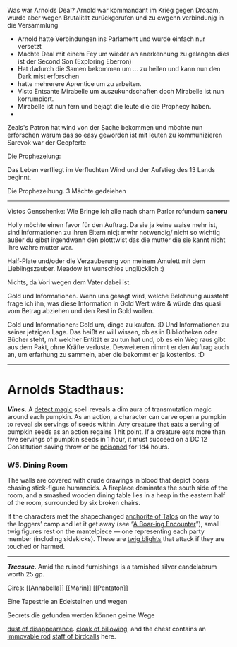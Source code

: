 Was war Arnolds Deal?
Arnold war kommandant im Krieg gegen Droaam, wurde aber wegen Brutalität zurückgerufen und zu ewgenn verbindunjg in die Versammlung
- Arnold hatte Verbindungen ins Parlament und wurde einfach nur versetzt
- Machte Deal mit einem Fey um wieder an anerkennung zu gelangen dies ist der Second Son (Exploring Eberron)
- Hat dadurch die Samen bekommen um ... zu heilen und kann nun den Dark mist erforschen
- hatte mehrerere Aprentice um zu arbeiten.
- Visto Entsante Mirabelle um auszukundschaften doch Mirabelle ist nun korrumpiert.
- Mirabelle ist nun fern und bejagt die leute die die Prophecy haben.
- 



Zeals's Patron hat wind von  der Sache bekommen und möchte nun erforschen warum das so easy geworden ist mit leuten zu kommunizieren 
Sarevok war der Geopferte



Die Prophezeiung:

Das Leben verfliegt im Verfluchten Wind und der Aufstieg des 13 Lands beginnt.


Die Prophezeihung.
3 Mächte gedeiehen 
___
Vistos Genschenke:
Wie Bringe ich alle nach sharn
Parlor rofundum **canoru**

Holly möchte einen favor für den Auftrag. Da sie ja keine waise mehr ist, sind Informationen zu ihren Eltern nicjt mwhr notwendig/ nicht so wichtig außer du gibst irgendwann den plotttwist das die mutter die sie kannt nicht ihre wahre mutter war.

Half-Plate und/oder die Verzauberung von meinem Amulett mit dem Lieblingszauber. Meadow ist wunschlos unglücklich :)

Nichts, da Vori wegen dem Vater dabei ist.

Gold und Informationen. Wenn uns gesagt wird, welche Belohnung aussteht frage ich ihn, was diese Information in Gold Wert wäre & würde das quasi vom Betrag abziehen und den Rest in Gold wollen.

Gold und Informationen: Gold um, dinge zu kaufen. :D Und Informationen zu seiner jetzigen Lage. Das heißt er will wissen, ob es in Bibliotheken oder Bücher steht, mit welcher Entität er zu tun hat und, ob es ein Weg raus gibt aus dem Pakt, ohne Kräfte verluste. Desweiteren nimmt er den Auftrag auch an, um erfarhung zu sammeln, aber die bekommt er ja kostenlos. :D
___


# Arnolds Stadthaus:
_**Vines.**_ A [detect magic](https://www.dndbeyond.com/spells/2065-detect-magic) spell reveals a dim aura of transmutation magic around each pumpkin. As an action, a character can carve open a pumpkin to reveal six servings of seeds within. Any creature that eats a serving of pumpkin seeds as an action regains 1 hit point. If a creature eats more than five servings of pumpkin seeds in 1 hour, it must succeed on a DC 12 Constitution saving throw or be [poisoned](https://www.dndbeyond.com/sources/dnd/free-rules/rules-glossary#PoisonedCondition) for 1d4 hours.

### W5. Dining Room

The walls are covered with crude drawings in blood that depict boars chasing stick-figure humanoids. A fireplace dominates the south side of the room, and a smashed wooden dining table lies in a heap in the eastern half of the room, surrounded by six broken chairs.

If the characters met the shapechanged [anchorite of Talos](https://www.dndbeyond.com/monsters/338584-anchorite-of-talos) on the way to the loggers’ camp and let it get away (see “[A Boar-ing Encounter](https://www.dndbeyond.com/sources/doip/loggers-camp#ABoaringEncounter)”), small twig figures rest on the mantelpiece — one representing each party member (including sidekicks). These are [twig blights](https://www.dndbeyond.com/monsters/17095-twig-blight) that attack if they are touched or harmed.
___


_**Treasure.**_ Amid the ruined furnishings is a tarnished silver candelabrum worth 25 gp.

Gires:
[[Annabella]]
[[Marin]]
[[Pentaton]]


Eine Tapestrie an Edelsteinen und wegen


Secrets die gefunden werden können
geime Wege

[dust of disappearance](https://www.dndbeyond.com/magic-items/4623-dust-of-disappearance).
[cloak of billowing](https://www.dndbeyond.com/magic-items/27040-cloak-of-billowing), and the chest contains an [immovable rod](https://www.dndbeyond.com/magic-items/4662-immovable-rod)
[staff of birdcalls](https://www.dndbeyond.com/magic-items/27137-staff-of-birdcalls) here.
